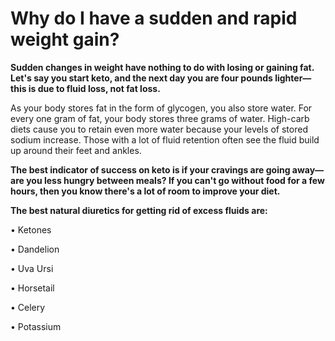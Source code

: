 # Why do I have a sudden and rapid weight gain?

**Sudden changes in weight have nothing to do with losing or gaining fat. Let's say you start keto, and the next day you are four pounds lighter—this is due to fluid loss, not fat loss.**

As your body stores fat in the form of glycogen, you also store water. For every one gram of fat, your body stores three grams of water. High-carb diets cause you to retain even more water because your levels of stored sodium increase. Those with a lot of fluid retention often see the fluid build up around their feet and ankles.

**The best indicator of success on keto is if your cravings are going away—are you less hungry between meals? If you can't go without food for a few hours, then you know there's a lot of room to improve your diet.**

**The best natural diuretics for getting rid of excess fluids are:**

• Ketones

• Dandelion

• Uva Ursi

• Horsetail

• Celery

• Potassium
